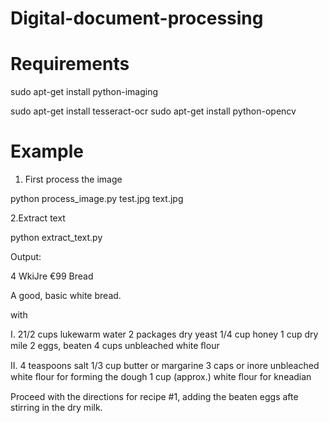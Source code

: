 # Digital-document-processing

# Requirements
sudo apt-get install python-imaging

sudo apt-get install tesseract-ocr
sudo apt-get install python-opencv

# Example

1. First process the image

python process_image.py test.jpg text.jpg



2.Extract text

python extract_text.py


Output:


4 WkiJre €99 Bread

A good, basic white bread.

with

I. 21/2 cups lukewarm water
2 packages dry yeast
1/4 cup honey
1 cup dry mile
2 eggs, beaten
4 cups unbleached white ﬂour

II. 4 teaspoons salt
1/3 cup butter or margarine
3 caps or inore unbleached white ﬂour for forming the dough
1 cup (approx.) white ﬂour for kneadian

Proceed with the directions for recipe #1, adding the beaten eggs afte
stirring in the dry milk.


